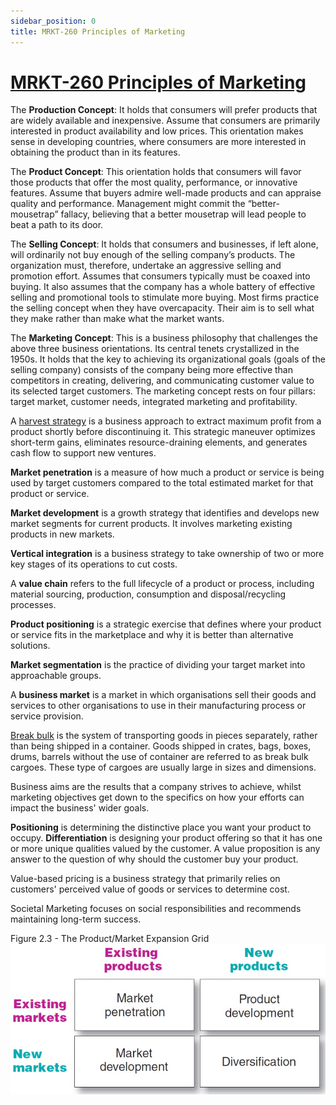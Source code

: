 ```yaml
---
sidebar_position: 0
title: MRKT-260 Principles of Marketing
---
```


# [MRKT-260 Principles of Marketing](https://www.kau.edu.sa/Files/0013274/Subjects/Syllabus_MRKT260.pdf)

The **Production Concept**: It holds that consumers will prefer products that are widely available and inexpensive. Assume that consumers are primarily interested in product availability and low prices. This orientation makes sense in developing countries, where consumers are more interested in obtaining the product than in its features.

The **Product Concept**: This orientation holds that consumers will favor those products that offer the most quality, performance, or innovative features. Assume that buyers admire well-made products and can appraise quality and performance. Management might commit the “better-mousetrap” fallacy, believing that a better mousetrap will lead people to beat a path to its door. 
 
The **Selling Concept**: It holds that consumers and businesses, if left alone, will ordinarily not buy enough of the selling company’s products. The organization must, therefore, undertake an aggressive selling and promotion effort. Assumes that consumers typically must be coaxed into buying. It also assumes that the company has a whole battery of effective selling and promotional tools to stimulate more buying. Most firms practice the selling concept when they have overcapacity.  Their aim is to sell what they make rather than make what the market wants.

The **Marketing Concept**: This is a business philosophy that challenges the above three business orientations. Its central tenets crystallized in the 1950s. It holds that the key to achieving its organizational goals (goals of the selling company) consists of the company being more effective than competitors in creating, delivering, and communicating customer value to its selected target customers. The marketing concept rests on four pillars:  target market, customer needs, integrated marketing and profitability.

A [harvest strategy](https://www.wallstreetmojo.com/harvest-strategy/) is a business approach to extract maximum profit from a product shortly before discontinuing it. This strategic maneuver optimizes short-term gains, eliminates resource-draining elements, and generates cash flow to support new ventures.

**Market penetration** is a measure of how much a product or service is being used by target customers compared to the total estimated market for that product or service.

**Market development** is a growth strategy that identifies and develops new market segments for current products. It involves marketing existing products in new markets.

**Vertical integration** is a business strategy to take ownership of two or more key stages of its operations to cut costs.

A **value chain** refers to the full lifecycle of a product or process, including material sourcing, production, consumption and disposal/recycling processes.

**Product positioning** is a strategic exercise that defines where your product or service fits in the marketplace and why it is better than alternative solutions.

**Market segmentation** is the practice of dividing your target market into approachable groups.

A **business market** is a market in which organisations sell their goods and services to other organisations to use in their manufacturing process or service provision.

[Break bulk](https://dhl-freight-connections.com/en/logistics-dictionary/break-bulk/) is the system of transporting goods in pieces separately, rather than being shipped in a container. Goods shipped in crates, bags, boxes, drums, barrels without the use of container are referred to as break bulk cargoes. These type of cargoes are usually large in sizes and dimensions.

Business aims are the results that a company strives to achieve, whilst marketing objectives get down to the specifics on how your efforts can impact the business' wider goals.

**Positioning** is determining the distinctive place you want your product to occupy. **Differentiation** is designing your product offering so that it has one or more unique qualities valued by the customer. A value proposition is any answer to the question of why should the customer buy your product.

Value-based pricing is a business strategy that primarily relies on customers' perceived value of goods or services to determine cost.

Societal Marketing focuses on social responsibilities and recommends maintaining long-term success.

Figure 2.3 - The Product/Market Expansion Grid
![figure](./assets/productMarketExpansionGrid.jpg)

